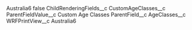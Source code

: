 <?xml version="1.0" encoding="UTF-8"?>
<CustomMetadata xmlns="http://soap.sforce.com/2006/04/metadata" xmlns:xsi="http://www.w3.org/2001/XMLSchema-instance" xmlns:xsd="http://www.w3.org/2001/XMLSchema">
    <label>Australia6</label>
    <protected>false</protected>
    <values>
        <field>ChildRenderingFields__c</field>
        <value xsi:type="xsd:string">CustomAgeClasses__c</value>
    </values>
    <values>
        <field>ParentFieldValue__c</field>
        <value xsi:type="xsd:string">Custom Age Classes</value>
    </values>
    <values>
        <field>ParentField__c</field>
        <value xsi:type="xsd:string">AgeClasses__c</value>
    </values>
    <values>
        <field>WRFPrintView__c</field>
        <value xsi:type="xsd:string">Australia6</value>
    </values>
</CustomMetadata>
